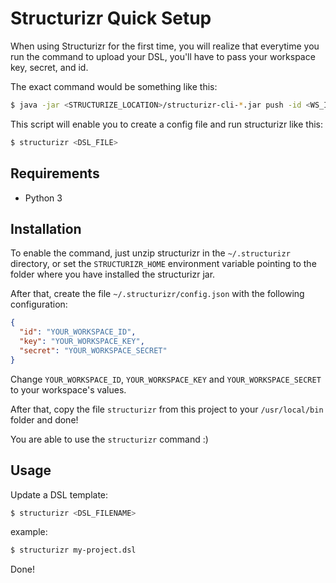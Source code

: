 # Structurizr Quick Setup

When using Structurizr for the first time, you will realize that everytime you run the command to upload your DSL, you'll have to pass your workspace key, secret, and id.

The exact command would be something like this:

```bash
$ java -jar <STRUCTURIZE_LOCATION>/structurizr-cli-*.jar push -id <WS_ID> -key <WS_KEY> -secret <WS_SECRET> -workspace <DSL_FILE>
```

This script will enable you to create a config file and run structurizr like this:

```bash
$ structurizr <DSL_FILE>
```

## Requirements

- Python 3

## Installation

To enable the command, just unzip structurizr in the `~/.structurizr` directory, or set the `STRUCTURIZR_HOME` environment variable pointing to the folder where you have installed the structurizr jar.

After that, create the file `~/.structurizr/config.json` with the following configuration:

```json
{
  "id": "YOUR_WORKSPACE_ID",
  "key": "YOUR_WORKSPACE_KEY",
  "secret": "YOUR_WORKSPACE_SECRET"
}
```

Change `YOUR_WORKSPACE_ID`, `YOUR_WORKSPACE_KEY` and `YOUR_WORKSPACE_SECRET` to your workspace's values.

After that, copy the file `structurizr` from this project to your `/usr/local/bin` folder and done!

You are able to use the `structurizr` command :)


## Usage

Update a DSL template:

```bash
$ structurizr <DSL_FILENAME>
```

example:
```bash
$ structurizr my-project.dsl
```

Done!

